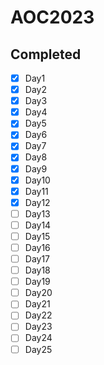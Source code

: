 # AOC2023

## **Completed**
- [x] Day1
- [x] Day2
- [x] Day3
- [x] Day4
- [x] Day5
- [x] Day6
- [x] Day7
- [x] Day8
- [x] Day9
- [x] Day10
- [x] Day11
- [x] Day12
- [ ] Day13
- [ ] Day14
- [ ] Day15
- [ ] Day16
- [ ] Day17
- [ ] Day18
- [ ] Day19
- [ ] Day20
- [ ] Day21
- [ ] Day22
- [ ] Day23
- [ ] Day24
- [ ] Day25

